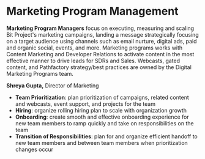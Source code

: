 # Marketing Program Management

**Marketing Program Managers** focus on executing, measuring and scaling Bit Project's marketing campaigns, landing a message strategically focusing on a target audience using channels such as email nurture, digital ads, paid and organic social, events, and more. Marketing programs works with Content Marketing and Developer Relations to activate content in the most effective manner to drive leads for SDRs and Sales. Webcasts, gated content, and Pathfactory strategy/best practices are owned by the Digital Marketing Programs team.



**Shreya Gupta,** Director of Marketing 

* **Team Prioritization**: plan prioritization of campaigns, related content and webcasts, event support, and projects for the team
* **Hiring**: organize rolling hiring plan to scale with organization growth
* **Onboarding**: create smooth and effective onboarding experience for new team members to ramp quickly and take on responsibilities on the team
* **Transition of Responsibilities**: plan for and organize efficient handoff to new team members and between team members when prioritization changes occur





